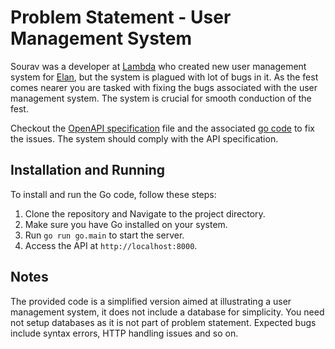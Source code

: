 <!-- only include .env, go.main, go.mod, swagger.yml -->

# Problem Statement - User Management System
Sourav was a developer at [Lambda](https://iith.dev) who created new user management system for [Elan](https://elan.org.in), but the system is plagued with lot of bugs in it. As the fest comes nearer you are tasked with fixing the bugs associated with the user management system. The system is crucial for smooth conduction of the fest.

Checkout the [OpenAPI specification](swagger.yml) file and the associated [go code](main.go) to fix the issues. The system should comply with the API specification.

## Installation and Running

To install and run the Go code, follow these steps:

1. Clone the repository and Navigate to the project directory.
2. Make sure you have Go installed on your system.
3. Run `go run go.main` to start the server.
4. Access the API at `http://localhost:8000`.

## Notes
The provided code is a simplified version aimed at illustrating a user management system, it does not include a database for simplicity. You need not setup databases as it is not part of problem statement. Expected bugs include syntax errors, HTTP handling issues and so on. 